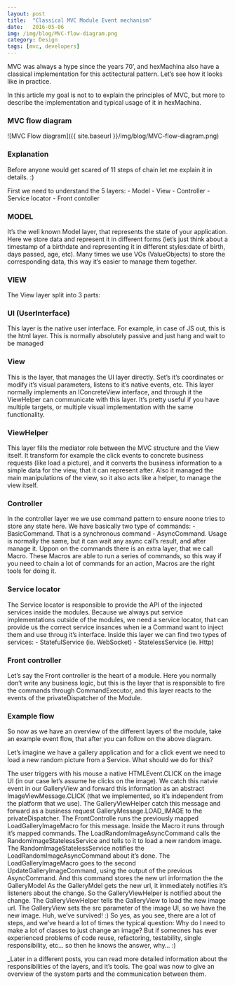 ```yaml
---
layout: post
title:  "Classical MVC Module Event mechanism"
date:   2016-05-06
img: /img/blog/MVC-flow-diagram.png
category: Design
tags: [mvc, developers]
---
```

MVC was always a hype since the years 70’, and hexMachina also have a classical implementation for this actitectural pattern. Let’s see how it looks like in practice.

In this article my goal is not to to explain the principles of MVC, but more to describe the implementation and typical usage of it in hexMachina.

<h3>MVC flow diagram</h3>
![MVC Flow diagram]({{ site.baseurl }}/img/blog/MVC-flow-diagram.png)
<h3>Explanation</h3>

Before anyone would get scared of 11 steps of chain let me explain it in details. :)

First we need to understand the 5 layers: - Model - View - Controller - Service locator - Front contoller

<h3>MODEL</h3>

It’s the well known Model layer, that represents the state of your application. Here we store data and represent it in different forms (let’s just think about a timestamp of a birthdate and representing it in different styles:date of birth, days passed, age, etc). Many times we use VOs (ValueObjects) to store the corresponding data, this way it’s easier to manage them together.

<h3>VIEW</h3>

The View layer split into 3 parts:

<h3>UI (UserInterface)</h3>

This layer is the native user interface. For example, in case of JS out, this is the html layer. This is normally absolutely passive and just hang and wait to be managed

<h3>View</h3>

This is the layer, that manages the UI layer directly. Set’s it’s coordinates or modify it’s visual parameters, listens to it’s native events, etc. This layer normally implements an IConcreteView interface, and through it the ViewHelper can communicate with this layer. It’s pretty useful if you have multiple targets, or multiple visual implementation with the same functionality.

<h3>ViewHelper</h3>

This layer fills the mediator role between the MVC structure and the View itself. It transform for example the click events to concrete business requests (like load a picture), and it converts the business information to a simple data for the view, that it can represent after. Also it managed the main manipulations of the view, so it also acts like a helper, to manage the view itself.

<h3>Controller</h3>

In the controller layer we we use command pattern to ensure noone tries to store any state here. We have basically two type of commands: - BasicCommand. That is a synchronous command - AsyncCommand. Usage is normally the same, but it can wait any async call’s result, and after manage it. Uppon on the commands there is an extra layer, that we call Macro. These Macros are able to run a series of commands, so this way if you need to chain a lot of commands for an action, Macros are the right tools for doing it.

<h3>Service locator</h3>

The Service locator is responsible to provide the API of the injected services inside the modules. Because we always put service implementations outside of the modules, we need a service locator, that can provide us the correct service insances when ie a Command want to inject them and use throug it’s interface. Inside this layer we can find two types of services: - StatefulService (ie. WebSocket) - StatelessService (ie. Http)

<h3>Front controller</h3>

Let’s say the Front controller is the heart of a module. Here you normally don’t write any business logic, but this is the layer that is responsible to fire the commands through CommandExecutor, and this layer reacts to the events of the privateDispatcher of the Module.

<h3>Example flow</h3>

So now as we have an overview of the different layers of the module, take an example event flow, that after you can follow on the above diagram.

Let’s imagine we have a gallery application and for a click event we need to load a new random picture from a Service. What should we do for this?

The user triggers with his mouse a native HTMLEvent.CLICK on the image UI (in our case let’s assume he clicks on the image).
We catch this natvie event in our GalleryView and forward this information as an abstract ImageViewMessage.CLICK (that we implemented, so it’s independent from the platform that we use).
The GalleryViewHelper catch this message and forward as a business request GalleryMessage.LOAD_IMAGE to the privateDispatcher.
The FrontControlle runs the previously mapped LoadGalleryImageMacro for this message. Inside the Macro it runs through it’s mapped commands.
The LoadRandomImageAsyncCommand calls the RandomImageStatelessService and tells to it to load a new random image.
The RandomImageStatelessService notifies the LoadRandomImageAsyncCommand about it’s done.
The LoadGalleryImageMacro goes to the second UpdateGalleryImageCommand, using the output of the previous AsyncCommand. And this command stores the new url information the the GalleryModel
As the GalleryMdel gets the new url, it immediately notifies it’s listeners about the change. So the GalleryViewHelper is notified about the change.
The GalleryViewHelper tells the GalleryView to load the new image url.
The GalleryView sets the src parameter of the image UI, so we have the new image.
Huh, we’ve survived! :) So yes, as you see, there are a lot of steps, and we’ve heard a lot of times the typical question: Why do I need to make a lot of classes to just change an image? But if someones has ever experienced problems of code reuse, refactoring, testability, single responsibility, etc… so then he knows the answer, why… :)



_Later in a different posts, you can read more detailed information about the responsibilities of the layers, and it’s tools. The goal was now to give an overview of the system parts and the communication between them.